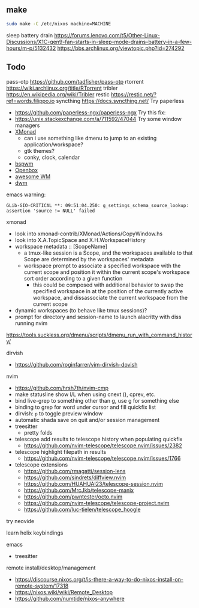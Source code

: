## make

``` sh
sudo make -C /etc/nixos machine=MACHINE
```

sleep battery drain
https://forums.lenovo.com/t5/Other-Linux-Discussions/X1C-gen9-fan-starts-in-sleep-mode-drains-battery-in-a-few-hours/m-p/5132432
https://bbs.archlinux.org/viewtopic.php?id=274292

## Todo
pass-otp https://github.com/tadfisher/pass-otp
rtorrent https://wiki.archlinux.org/title/RTorrent
tribler https://en.wikipedia.org/wiki/Tribler
restic https://restic.net/?ref=words.filippo.io
syncthing https://docs.syncthing.net/
Try paperless
- https://github.com/paperless-ngx/paperless-ngx
Try this fix:
- https://unix.stackexchange.com/a/711592/47044
Try some window managers
- [XMonad](http://xmonad.org)
  - can i use something like dmenu to jump to an existing application/workspace?
  - gtk themes?
  - conky, clock, calendar
- [bspwm](https://github.com/baskerville/bspwm)
- [Openbox](http://openbox.org/wiki/Main_Page)
- [awesome WM](https://awesomewm.org)
- [dwm](https://dwm.suckless.org)

emacs warning:
```
GLib-GIO-CRITICAL **: 09:51:04.250: g_settings_schema_source_lookup: assertion 'source != NULL' failed
```

xmonad
- look into xmonad-contrib/XMonad/Actions/CopyWindow.hs
- look into X.A.TopicSpace and X.H.WorkspaceHistory
- workspace metadata :: [ScopeName]
  - a tmux-like session is a Scope, and the workspaces available to that Scope are determined by the workspaces' metadata
  - workspace prompt to associate a specified workspace with the current scope and position it within the current scope's workspace sort order according to a given function
    - this could be composed with additional behavior to swap the specified workspace in at the position of the currently active workspace, and dissassociate the current workspace from the current scope
- dynamic workspaces (to behave like tmux sessions)?
- prompt for directory and session-name to launch alacritty with diss running nvim

https://tools.suckless.org/dmenu/scripts/dmenu_run_with_command_history/

dirvish
- https://github.com/roginfarrer/vim-dirvish-dovish

nvim
- https://github.com/hrsh7th/nvim-cmp
- make statusline show l/L when using cnext (<M-n>), cprev, etc.
- bind live-grep to something other than g<Space>, use g<Space> for something else
- binding to grep for word under cursor and fill quickfix list
- dirvish: `p` to toggle preview window
- automatic shada save on quit and/or session management
- treesitter
  - pretty folds
- telescope add results to telescope history when populating quickfix
  - https://github.com/nvim-telescope/telescope.nvim/issues/2382
- telescope highlight filepath in results
  - https://github.com/nvim-telescope/telescope.nvim/issues/1766
- telescope extensions
  - https://github.com/rmagatti/session-lens
  - https://github.com/sindrets/diffview.nvim
  - https://github.com/HUAHUAI23/telescope-session.nvim
  - https://github.com/MrcJkb/telescope-manix
  - https://github.com/pwntester/octo.nvim
  - https://github.com/nvim-telescope/telescope-project.nvim
  - https://github.com/luc-tielen/telescope_hoogle

try neovide

learn helix keybindings

emacs
- treesitter

remote install/desktop/management
- https://discourse.nixos.org/t/is-there-a-way-to-do-nixos-install-on-remote-system/17318
- https://nixos.wiki/wiki/Remote_Desktop
- https://github.com/numtide/nixos-anywhere
